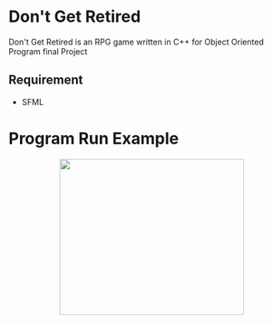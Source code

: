 # Don't Get Retired
Don't Get Retired is an RPG game written in C++ for Object Oriented Program final Project

## Requirement
- SFML

# Program Run Example
<div align="center">
  <img src="https://github.com/bbkbbbk/DontgetRetired/blob/master/demo/menu.gif" width="325" height="275" />
  <p Identify has 3 main parts, registeration, face detection and recognition and searching. />
</div>
